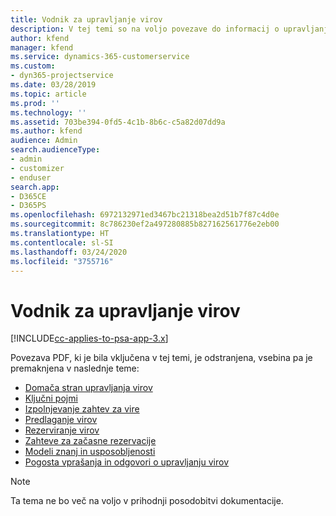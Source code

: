 ```yaml
---
title: Vodnik za upravljanje virov
description: V tej temi so na voljo povezave do informacij o upravljanju virov v aplikaciji Project Service Automation
author: kfend
manager: kfend
ms.service: dynamics-365-customerservice
ms.custom:
- dyn365-projectservice
ms.date: 03/28/2019
ms.topic: article
ms.prod: ''
ms.technology: ''
ms.assetid: 703be394-0fd5-4c1b-8b6c-c5a82d07dd9a
ms.author: kfend
audience: Admin
search.audienceType:
- admin
- customizer
- enduser
search.app:
- D365CE
- D365PS
ms.openlocfilehash: 6972132971ed3467bc21318bea2d51b7f87c4d0e
ms.sourcegitcommit: 8c786230ef2a497280885b827162561776e2eb00
ms.translationtype: HT
ms.contentlocale: sl-SI
ms.lasthandoff: 03/24/2020
ms.locfileid: "3755716"
---
```

# <a name="resource-management-guide"></a>Vodnik za upravljanje virov

[!INCLUDE[cc-applies-to-psa-app-3.x](../../includes/cc-applies-to-psa-app-3x.md)]

Povezava PDF, ki je bila vključena v tej temi, je odstranjena, vsebina pa je premaknjena v naslednje teme:

- [Domača stran upravljanja virov](../resource-management-home-page.md)
- [Ključni pojmi](../reports-key-concepts.md)
- [Izpolnjevanje zahtev za vire](../resource-management-fulfill-requests.md)
- [Predlaganje virov](../resource-management-propose-resources.md)
- [Rezerviranje virov](../resource-management-book-resources-scheduleboard.md)
- [Zahteve za začasne rezervacije](../resource-management-softbook-requirements.md)
- [Modeli znanj in usposobljenosti](../resource-management-skills-proficiency.md)
- [Pogosta vprašanja in odgovori o upravljanju virov](../resource-management-faq.md)

> [!NOTE]
> Ta tema ne bo več na voljo v prihodnji posodobitvi dokumentacije. 
